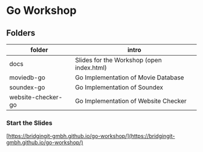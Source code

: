 # Go Workshop
## Folders
| folder             | intro                                     |
|--------------------|-------------------------------------------|
| docs               | Slides for the Workshop (open index.html) |
| moviedb-go         | Go Implementation of Movie Database       |
| soundex-go         | Go Implementation of Soundex              |
| website-checker-go | Go Implementation of Website Checker      |

### Start the Slides
[https://bridgingit-gmbh.github.io/go-workshop/](https://bridgingit-gmbh.github.io/go-workshop/)

